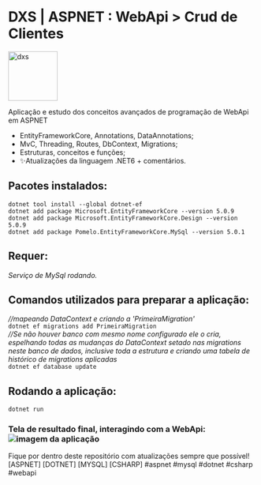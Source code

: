 # DXS | ASPNET : WebApi > Crud de Clientes
<img src="https://dataxstudios.com.br/assets/images/logo_DXS_400_190.png" alt="dxs" width="100"/> 

Aplicação e estudo dos conceitos avançados de programação de WebApi em ASPNET

- EntityFrameworkCore, Annotations, DataAnnotations;
- MvC, Threading, Routes, DbContext, Migrations;
- Estruturas, conceitos e funções;
- ✨Atualizações da linguagem .NET6 + comentários.

## Pacotes instalados:  
``dotnet tool install --global dotnet-ef``  
``dotnet add package Microsoft.EntityFrameworkCore --version 5.0.9``  
``dotnet add package Microsoft.EntityFrameworkCore.Design --version 5.0.9``  
``dotnet add package Pomelo.EntityFrameworkCore.MySql --version 5.0.1``  

## Requer:
_Serviço de MySql rodando._

## Comandos utilizados para preparar a aplicação:  
_//mapeando DataContext e criando a 'PrimeiraMigration'_  
``dotnet ef migrations add PrimeiraMigration``  
_//Se não houver banco com mesmo nome configurado ele o cria, espelhando todas as mudanças do DataContext setado nas migrations neste banco de dados, inclusive toda a estrutura e criando uma tabela de histórico de migrations aplicadas_  
``dotnet ef database update``  

## Rodando a aplicação:  
``dotnet run``  

### Tela de resultado final, interagindo com a WebApi:<br>![imagem da aplicação](https://dataxstudios.com.br/assets/images/github/aspnet_webapi_crud_clients_1.PNG)
Fique por dentro deste repositório com atualizações sempre que possível!  
[ASPNET] [DOTNET] [MYSQL] [CSHARP] #aspnet #mysql #dotnet #csharp #webapi
